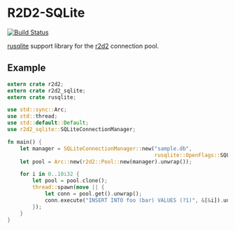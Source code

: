 # R2D2-SQLite

[![Build Status](https://travis-ci.org/gwenn/r2d2-sqlite.svg?branch=master)](https://travis-ci.org/gwenn/r2d2-sqlite)

[rusqlite](https://github.com/jgallagher/rusqlite) support library for the [r2d2](https://github.com/sfackler/r2d2) connection pool.

## Example

```rust
extern crate r2d2;
extern crate r2d2_sqlite;
extern crate rusqlite;

use std::sync::Arc;
use std::thread;
use std::default::Default;
use r2d2_sqlite::SQLiteConnectionManager;

fn main() {
    let manager = SQLiteConnectionManager::new("sample.db",
                                               rusqlite::OpenFlags::SQLITE_OPEN_READ_WRITE);
    let pool = Arc::new(r2d2::Pool::new(manager).unwrap());

    for i in 0..10i32 {
        let pool = pool.clone();
        thread::spawn(move || {
            let conn = pool.get().unwrap();
            conn.execute("INSERT INTO foo (bar) VALUES (?1)", &[&i]).unwrap();
        });
    }
}
```

